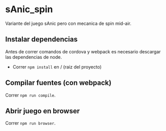 # sAnic\_spin

Variante del juego sAnic pero con mecanica de spin mid-air.

## Instalar dependencias

Antes de correr comandos de cordova y webpack es necesario descargar las dependencias de node.

* Correr `npm install` en / (raiz del proyecto)

## Compilar fuentes (con webpack)

Correr `npm run compile`.

## Abrir juego en browser

Correr `npm run browser`.
